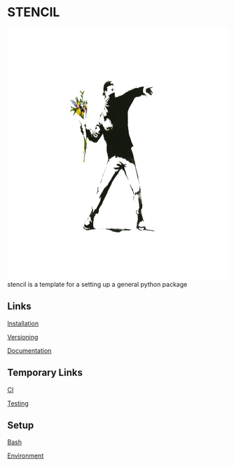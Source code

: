 STENCIL
=====================================================================================================

<img align="right" src="docs/pictures/stencil.jpeg" height="575" width="1400">

stencil is a template for a setting up a general python package

Links
-----
[Installation](docs/md/installation.md)

[Versioning](docs/md/versioning.md)

[Documentation](docs/md/documentation.md)


Temporary Links
---------------
[CI](http://bids.github.io/2015-06-04-berkeley/testing/08-ci.html)

[Testing](http://bids.github.io/2015-06-04-berkeley/testing/)


Setup
-----

[Bash](https://github.com/barryclark/bashstrap)

[Environment](https://github.com/jshiv/stencil/blob/master/scripts/setup_env.sh)
